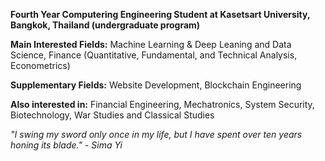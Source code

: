 **Fourth Year Computering Engineering Student at Kasetsart University, Bangkok, Thailand (undergraduate program)**

**Main Interested Fields:** Machine Learning & Deep Leaning and Data Science, Finance (Quantitative, Fundamental, and Technical Analysis, Econometrics)

**Supplementary Fields:** Website Development, Blockchain Engineering

**Also interested in:** Financial Engineering, Mechatronics, System Security, Biotechnology, War Studies and Classical Studies 

*"I swing my sword only once in my life, but I have spent over ten years honing its blade." - Sima Yi*

<!--
**AlienX77-cmd/AlienX77-cmd** is a ✨ _special_ ✨ repository because its `README.md` (this file) appears on your GitHub profile.

Here are some ideas to get you started:

- 🔭 I’m currently working on ...
- 🌱 I’m currently learning ...
- 👯 I’m looking to collaborate on ...
- 🤔 I’m looking for help with ...
- 💬 Ask me about ...
- 📫 How to reach me: ...
- 😄 Pronouns: ...
- ⚡ Fun fact: ...
-->
